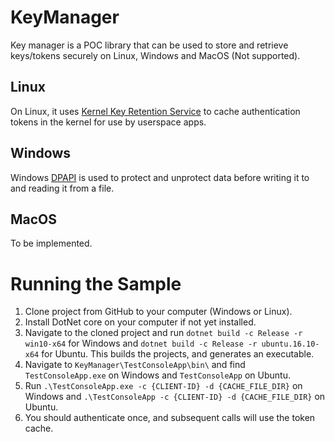 # KeyManager
Key manager is a POC library that can be used to store and retrieve keys/tokens securely on Linux, Windows and MacOS (Not supported).

## Linux
On Linux, it uses [Kernel Key Retention Service](https://www.kernel.org/doc/html/latest/security/keys/core.html#id2) to cache authentication tokens in the kernel for use by userspace apps.

## Windows
Windows [DPAPI](https://docs.microsoft.com/en-us/dotnet/api/system.security.cryptography.protecteddata?view=netframework-4.8) is used to protect and unprotect data before writing it to and reading it from a file.

## MacOS
To be implemented.

# Running the Sample
1. Clone project from GitHub to your computer (Windows or Linux).
2. Install DotNet core on your computer if not yet installed.
3. Navigate to the cloned project and run `dotnet build -c Release -r win10-x64` for Windows and `dotnet build -c Release -r ubuntu.16.10-x64` for Ubuntu. This builds the projects, and generates an executable.
4. Navigate to `KeyManager\TestConsoleApp\bin\` and find `TestConsoleApp.exe` on Windows and `TestConsoleApp` on Ubuntu.
5. Run `.\TestConsoleApp.exe -c {CLIENT-ID} -d {CACHE_FILE_DIR}` on Windows and `.\TestConsoleApp -c {CLIENT-ID} -d {CACHE_FILE_DIR}` on Ubuntu.
6. You should authenticate once, and subsequent calls will use the token cache.
